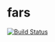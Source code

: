 # fars


[![Build Status](https://travis-ci.org/MartinPons/fars.svg?branch=master)](https://travis-ci.org/MartinPons/fars)
